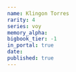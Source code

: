```yaml
---
name: Klingon Torres
rarity: 4
series: voy
memory_alpha:
bigbook_tier: -1
in_portal: true
date:
published: true
---
```



